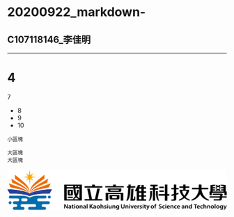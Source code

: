 # 20200922_markdown-

## C107118146_李佳明
---------------

4
===============
7
+ 8
+ 9
+ 10

`小區塊`

```
大區塊
大區塊
```

![NKUST](6669.png "nkust")
